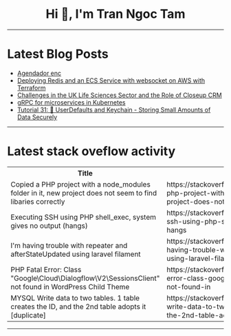 <h1 align="center">Hi 👋, I'm Tran Ngoc Tam</h1>

---

# Latest Blog Posts 
<!-- BLOG-POST-LIST:START -->
- [Agendador enc](https://dev.to/david_bermenvliz/agendador-enc-2gkc)
- [Deploying Redis and an ECS Service with websocket on AWS with Terraform](https://dev.to/burgossrodrigo/deploying-redis-and-an-ecs-service-with-websocket-on-aws-with-terraform-1bc)
- [Challenges in the UK Life Sciences Sector and the Role of Closeup CRM](https://dev.to/pharmacrm/challenges-in-the-uk-life-sciences-sector-and-the-role-of-closeup-crm-52k)
- [gRPC for microservices in Kubernetes](https://dev.to/letsdotech/grpc-for-microservices-in-kubernetes-oel)
- [Tutorial 31: 📱 UserDefaults and Keychain - Storing Small Amounts of Data Securely](https://dev.to/cl0udleadanis/tutorial-31-userdefaults-and-keychain-storing-small-amounts-of-data-securely-5a05)
<!-- BLOG-POST-LIST:END -->

---

# Latest stack oveflow activity
<table>
  <tr><th>Title</th><th>Link</th></tr>
  <!-- STACKOVERFLOW:START --><tr><td>Copied a PHP project with a node_modules folder in it, new project does not seem to find libaries correctly</td><td>https://stackoverflow.com/questions/79551424/copied-a-php-project-with-a-node-modules-folder-in-it-new-project-does-not-seem</td></tr><tr><td>Executing SSH using PHP shell_exec, system gives no output &lpar;hangs&rpar;</td><td>https://stackoverflow.com/questions/79551297/executing-ssh-using-php-shell-exec-system-gives-no-output-hangs</td></tr><tr><td>I&#39;m having trouble with repeater and afterStateUpdated using laravel filament</td><td>https://stackoverflow.com/questions/79551128/im-having-trouble-with-repeater-and-afterstateupdated-using-laravel-filament</td></tr><tr><td>PHP Fatal Error: Class &quot;Google\Cloud\Dialogflow\V2\SessionsClient&quot; not found in WordPress Child Theme</td><td>https://stackoverflow.com/questions/79551113/php-fatal-error-class-google-cloud-dialogflow-v2-sessionsclient-not-found-in</td></tr><tr><td>MYSQL Write data to two tables. 1 table creates the ID, and the 2nd table adopts it [duplicate]</td><td>https://stackoverflow.com/questions/79551106/mysql-write-data-to-two-tables-1-table-creates-the-id-and-the-2nd-table-adopts</td></tr><!-- STACKOVERFLOW:END -->
</table>

---



